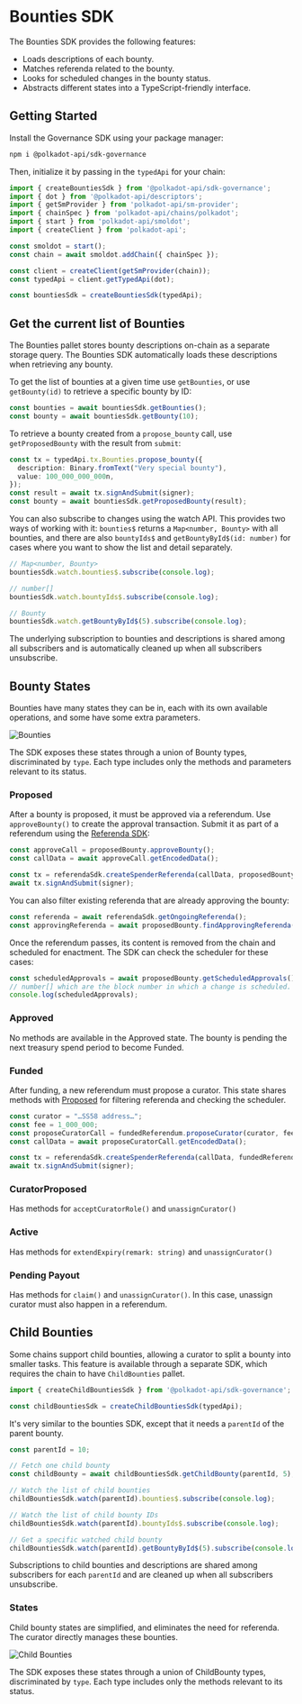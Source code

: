 # Bounties SDK

The Bounties SDK provides the following features:

- Loads descriptions of each bounty.
- Matches referenda related to the bounty.
- Looks for scheduled changes in the bounty status.
- Abstracts different states into a TypeScript-friendly interface.

## Getting Started

Install the Governance SDK using your package manager:

```sh
npm i @polkadot-api/sdk-governance
```

Then, initialize it by passing in the `typedApi` for your chain:

```ts
import { createBountiesSdk } from '@polkadot-api/sdk-governance';
import { dot } from '@polkadot-api/descriptors';
import { getSmProvider } from 'polkadot-api/sm-provider';
import { chainSpec } from 'polkadot-api/chains/polkadot';
import { start } from 'polkadot-api/smoldot';
import { createClient } from 'polkadot-api';

const smoldot = start();
const chain = await smoldot.addChain({ chainSpec });

const client = createClient(getSmProvider(chain));
const typedApi = client.getTypedApi(dot);

const bountiesSdk = createBountiesSdk(typedApi);
```

## Get the current list of Bounties

The Bounties pallet stores bounty descriptions on-chain as a separate storage query. The Bounties SDK automatically loads these descriptions when retrieving any bounty.

To get the list of bounties at a given time use `getBounties`, or use `getBounty(id)` to retrieve a specific bounty by ID:

```ts
const bounties = await bountiesSdk.getBounties();
const bounty = await bountiesSdk.getBounty(10);
```

To retrieve a bounty created from a `propose_bounty` call, use `getProposedBounty` with the result from `submit`:

```ts
const tx = typedApi.tx.Bounties.propose_bounty({
  description: Binary.fromText("Very special bounty"),
  value: 100_000_000_000n,
});
const result = await tx.signAndSubmit(signer);
const bounty = await bountiesSdk.getProposedBounty(result);
```

You can also subscribe to changes using the watch API. This provides two ways of working with it: `bounties$` returns a `Map<number, Bounty>` with all bounties, and there are also `bountyIds$` and `getBountyById$(id: number)` for cases where you want to show the list and detail separately.

```ts
// Map<number, Bounty>
bountiesSdk.watch.bounties$.subscribe(console.log);

// number[]
bountiesSdk.watch.bountyIds$.subscribe(console.log);

// Bounty
bountiesSdk.watch.getBountyById$(5).subscribe(console.log);
```

The underlying subscription to bounties and descriptions is shared among all subscribers and is automatically cleaned up when all subscribers unsubscribe.

## Bounty States

Bounties have many states they can be in, each with its own available operations, and some have some extra parameters.

![Bounties](/bounties.png)

The SDK exposes these states through a union of Bounty types, discriminated by `type`. Each type includes only the methods and parameters relevant to its status.

### Proposed

After a bounty is proposed, it must be approved via a referendum. Use `approveBounty()` to create the approval transaction. Submit it as part of a referendum using the [Referenda SDK](/sdks/governance/referenda):

```ts
const approveCall = proposedBounty.approveBounty();
const callData = await approveCall.getEncodedData();

const tx = referendaSdk.createSpenderReferenda(callData, proposedBounty.value);
await tx.signAndSubmit(signer);
```

You can also filter existing referenda that are already approving the bounty:

```ts
const referenda = await referendaSdk.getOngoingReferenda();
const approvingReferenda = await proposedBounty.findApprovingReferenda(referenda);
```

Once the referendum passes, its content is removed from the chain and scheduled for enactment. The SDK can check the scheduler for these cases:

```ts
const scheduledApprovals = await proposedBounty.getScheduledApprovals();
// number[] which are the block number in which a change is scheduled.
console.log(scheduledApprovals);
```

### Approved

No methods are available in the Approved state. The bounty is pending the next treasury spend period to become Funded.

### Funded

After funding, a new referendum must propose a curator. This state shares methods with [Proposed](#proposed) for filtering referenda and checking the scheduler.

```ts
const curator = "…SS58 address…";
const fee = 1_000_000;
const proposeCuratorCall = fundedReferendum.proposeCurator(curator, fee);
const callData = await proposeCuratorCall.getEncodedData();

const tx = referendaSdk.createSpenderReferenda(callData, fundedReferendum.value);
await tx.signAndSubmit(signer);
```

### CuratorProposed

Has methods for `acceptCuratorRole()` and `unassignCurator()`

### Active

Has methods for `extendExpiry(remark: string)` and `unassignCurator()`

### Pending Payout

Has methods for `claim()` and `unassignCurator()`. In this case, unassign curator must also happen in a referendum.

## Child Bounties

Some chains support child bounties, allowing a curator to split a bounty into smaller tasks. This feature is available through a separate SDK, which requires the chain to have `ChildBounties` pallet.

```ts
import { createChildBountiesSdk } from '@polkadot-api/sdk-governance';

const childBountiesSdk = createChildBountiesSdk(typedApi);
```

It's very similar to the bounties SDK, except that it needs a `parentId` of the parent bounty.

```ts
const parentId = 10;

// Fetch one child bounty
const childBounty = await childBountiesSdk.getChildBounty(parentId, 5);

// Watch the list of child bounties
childBountiesSdk.watch(parentId).bounties$.subscribe(console.log);

// Watch the list of child bounty IDs
childBountiesSdk.watch(parentId).bountyIds$.subscribe(console.log);

// Get a specific watched child bounty
childBountiesSdk.watch(parentId).getBountyById$(5).subscribe(console.log);
```

Subscriptions to child bounties and descriptions are shared among subscribers for each `parentId` and are cleaned up when all subscribers unsubscribe.

### States

Child bounty states are simplified, and eliminates the need for referenda. The curator directly manages these bounties.

![Child Bounties](/childBounties.png)

The SDK exposes these states through a union of ChildBounty types, discriminated by `type`. Each type includes only the methods relevant to its status.

